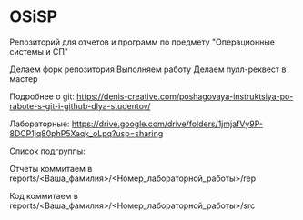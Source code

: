 # OSiSP
Репозиторий для отчетов и программ по предмету "Операционные системы и СП"

Делаем форк репозитория
Выполняем работу
Делаем пулл-реквест в мастер

Подробнее о git: https://denis-creative.com/poshagovaya-instruktsiya-po-rabote-s-git-i-github-dlya-studentov/

Лабораторные: https://drive.google.com/drive/folders/1jmjafVy9P-8DCP1jq80phP5Xaqk_oLpq?usp=sharing

Список подгруппы: 


Отчеты коммитаем в reports/<Ваша_фамилия>/<Номер_лабораторной_работы>/rep

Код коммитаем в reports/<Ваша_фамилия>/<Номер_лабораторной_работы>/src